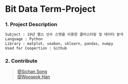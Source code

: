 # Bit Data Term-Project

### 1. Project Description

```sh
Subject : 19년 챔스 선수 스탯을 이용한 클러스터링 및 데이터 분석
Language : Python
Library : matplot, seabon, sklearn, pandas, numpy
Used for Coopertion : Github
```

### 2. Contribute

> [@Sichan Song](https://github.com/sichan0107) <br>
> [@Wooseok Han](https://github.com/hanwo)
